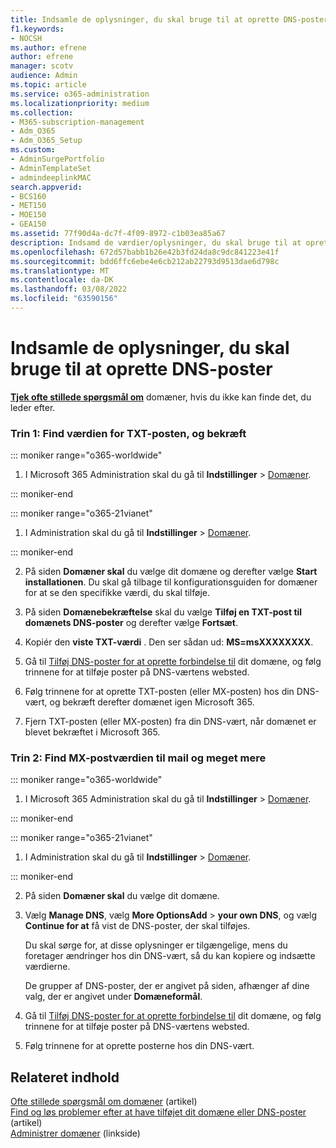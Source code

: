 ```yaml
---
title: Indsamle de oplysninger, du skal bruge til at oprette DNS-poster
f1.keywords:
- NOCSH
ms.author: efrene
author: efrene
manager: scotv
audience: Admin
ms.topic: article
ms.service: o365-administration
ms.localizationpriority: medium
ms.collection:
- M365-subscription-management
- Adm_O365
- Adm_O365_Setup
ms.custom:
- AdminSurgePortfolio
- AdminTemplateSet
- admindeeplinkMAC
search.appverid:
- BCS160
- MET150
- MOE150
- GEA150
ms.assetid: 77f90d4a-dc7f-4f09-8972-c1b03ea85a67
description: Indsamd de værdier/oplysninger, du skal bruge til at oprette DNS-poster for at forbinde dit domæne med dit Microsoft 365 abonnement.
ms.openlocfilehash: 672d57babb1b26e42b3fd24da8c9dc841223e41f
ms.sourcegitcommit: bdd6ffc6ebe4e6cb212ab22793d9513dae6d798c
ms.translationtype: MT
ms.contentlocale: da-DK
ms.lasthandoff: 03/08/2022
ms.locfileid: "63590156"
---
```

# <a name="gather-the-information-you-need-to-create-dns-records"></a>Indsamle de oplysninger, du skal bruge til at oprette DNS-poster

 **[Tjek ofte stillede spørgsmål om](../setup/domains-faq.yml)** domæner, hvis du ikke kan finde det, du leder efter. 
  
### <a name="step-1-find-the-txt-record-value-and-verify"></a>Trin 1: Find værdien for TXT-posten, og bekræft

::: moniker range="o365-worldwide"

1. I Microsoft 365 Administration skal du gå til **Indstillinger** \> <a href="https://go.microsoft.com/fwlink/p/?linkid=834818" target="_blank">Domæner</a>.

::: moniker-end

::: moniker range="o365-21vianet"

1. I Administration skal du gå til **Indstillinger** > <a href="https://go.microsoft.com/fwlink/p/?linkid=2007048" target="_blank">Domæner</a>.

::: moniker-end
    
2. På siden **Domæner skal** du vælge dit domæne og derefter vælge **Start installationen**. Du skal gå tilbage til konfigurationsguiden for domæner for at se den specifikke værdi, du skal tilføje.
    
3. På siden **Domænebekræftelse** skal du vælge **Tilføj en TXT-post til domænets DNS-poster** og derefter vælge **Fortsæt**.
    
4. Kopiér den **viste TXT-værdi** . Den ser sådan ud: **MS=msXXXXXXXX**. 
    
5. Gå til [Tilføj DNS-poster for at oprette forbindelse til](create-dns-records-at-any-dns-hosting-provider.md) dit domæne, og følg trinnene for at tilføje poster på DNS-værtens websted.
    
6. Følg trinnene for at oprette TXT-posten (eller MX-posten) hos din DNS-vært, og bekræft derefter domænet igen Microsoft 365.

7. Fjern TXT-posten (eller MX-posten) fra din DNS-vært, når domænet er blevet bekræftet i Microsoft 365.
    
### <a name="step-2-find-the-mx-record-value-for-email-and-more"></a>Trin 2: Find MX-postværdien til mail og meget mere

::: moniker range="o365-worldwide"

1. I Microsoft 365 Administration skal du gå til **Indstillinger** \> <a href="https://go.microsoft.com/fwlink/p/?linkid=834818" target="_blank">Domæner</a>.

::: moniker-end

::: moniker range="o365-21vianet"

1. I Administration skal du gå til **Indstillinger** > <a href="https://go.microsoft.com/fwlink/p/?linkid=2007048" target="_blank">Domæner</a>.

::: moniker-end
    
2. På siden **Domæner skal** du vælge dit domæne.
    
3. Vælg **Manage DNS**, vælg **More OptionsAdd** >  **your own DNS**, og vælg **Continue for at** få vist de DNS-poster, der skal tilføjes.
    
    Du skal sørge for, at disse oplysninger er tilgængelige, mens du foretager ændringer hos din DNS-vært, så du kan kopiere og indsætte værdierne.
    
    De grupper af DNS-poster, der er angivet på siden, afhænger af dine valg, der er angivet under **Domæneformål**.
    
4. Gå til [Tilføj DNS-poster for at oprette forbindelse til](create-dns-records-at-any-dns-hosting-provider.md) dit domæne, og følg trinnene for at tilføje poster på DNS-værtens websted.

5. Følg trinnene for at oprette posterne hos din DNS-vært.

## <a name="related-content"></a>Relateret indhold

[Ofte stillede spørgsmål om domæner](../setup/domains-faq.yml) (artikel)\
[Find og løs problemer efter at have tilføjet dit domæne eller DNS-poster](find-and-fix-issues.md) (artikel)\
[Administrer domæner](/admin) (linkside)